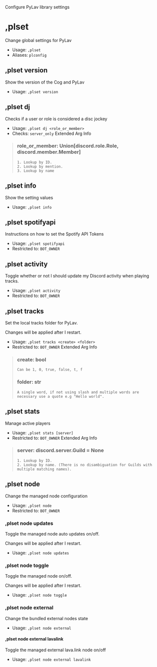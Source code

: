Configure PyLav library settings

# ,plset
Change global settings for PyLav<br/>
 - Usage: `,plset`
 - Aliases: `plconfig`
## ,plset version
Show the version of the Cog and PyLav<br/>
 - Usage: `,plset version`
## ,plset dj
Checks if a user or role is considered a disc jockey<br/>
 - Usage: `,plset dj <role_or_member>`
 - Checks: `server_only`
Extended Arg Info
> ### role_or_member: Union[discord.role.Role, discord.member.Member]
> 
> 
>     1. Lookup by ID.
>     2. Lookup by mention.
>     3. Lookup by name
> 
>     
## ,plset info
Show the setting values<br/>
 - Usage: `,plset info`
## ,plset spotifyapi
Instructions on how to set the Spotify API Tokens<br/>
 - Usage: `,plset spotifyapi`
 - Restricted to: `BOT_OWNER`
## ,plset activity
Toggle whether or not I should update my Discord activity when playing tracks.<br/>
 - Usage: `,plset activity`
 - Restricted to: `BOT_OWNER`
## ,plset tracks
Set the local tracks folder for PyLav.<br/>

Changes will be applied after I restart.<br/>
 - Usage: `,plset tracks <create> <folder>`
 - Restricted to: `BOT_OWNER`
Extended Arg Info
> ### create: bool
> ```
> Can be 1, 0, true, false, t, f
> ```
> ### folder: str
> ```
> A single word, if not using slash and multiple words are necessary use a quote e.g "Hello world".
> ```
## ,plset stats
Manage active players<br/>
 - Usage: `,plset stats [server]`
 - Restricted to: `BOT_OWNER`
Extended Arg Info
> ### server: discord.server.Guild = None
> 
> 
>     1. Lookup by ID.
>     2. Lookup by name. (There is no disambiguation for Guilds with multiple matching names).
> 
>     
## ,plset node
Change the managed node configuration<br/>
 - Usage: `,plset node`
 - Restricted to: `BOT_OWNER`
### ,plset node updates
Toggle the managed node auto updates on/off.<br/>

Changes will be applied after I restart.<br/>
 - Usage: `,plset node updates`
### ,plset node toggle
Toggle the managed node on/off.<br/>

Changes will be applied after I restart.<br/>
 - Usage: `,plset node toggle`
### ,plset node external
Change the bundled external nodes state<br/>
 - Usage: `,plset node external`
#### ,plset node external lavalink
Toggle the managed external lava.link node on/off<br/>
 - Usage: `,plset node external lavalink`

